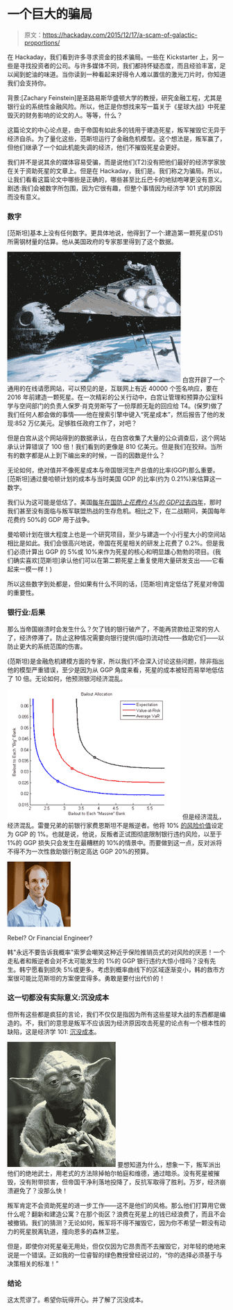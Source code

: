 # 一个巨大的骗局

> 原文：<https://hackaday.com/2015/12/17/a-scam-of-galactic-proportions/>

在 Hackaday，我们看到许多寻求资金的技术骗局。一些在 Kickstarter 上，另一些是寻找投资者的公司。与许多媒体不同，我们都持怀疑态度，而且经验丰富，足以闻到蛇油的味道。当你读到一种看起来好得令人难以置信的激光刀片时，你知道我们会支持你。

背景:[Zachary Feinstein]是圣路易斯华盛顿大学的教授，研究金融工程，尤其是银行业的系统性金融风险。所以，他正是你想找来写一篇关于《星球大战》中死星毁灭的财务影响的论文的人。等等，什么？

这篇论文的中心论点是，由于帝国有如此多的钱用于建造死星，叛军摧毁它无异于经济自杀。为了量化这些，范斯坦运行了金融危机模型。这个想法是，叛军赢了，但他们继承了一个如此机能失调的经济，他们不摧毁死星会更好。

我们并不是说其余的媒体容易受骗，而是说他们(T2)没有把他们最好的经济学家放在关于资助死星的文章上。但是在 Hackaday，我们是。我们称之为骗局。所以，让我们看看这篇论文中哪些是正确的，哪些甚至比丘巴卡的地狱咆哮更没有意义。剧透:我们会被数字所包围，因为它很有趣，但整个事情因为经济学 101 式的原因而没有意义。

### 数字

[范斯坦]基本上没有任何数字。更具体地说，他得到了一个:建造第一颗死星(DS1)所需钢材量的估算。他从美国政府的专家那里得到了这个数据。

[![d1-14mar-jedi-km1](img/953d3f0e7a20c03ac00a77aeced79e1c.png)](https://hackaday.com/wp-content/uploads/2015/12/d1-14mar-jedi-km1.jpg) 白宫开辟了一个通用的在线请愿网站，可以预见的是，互联网上有近 40000 个签名响应，要在 2016 年前建造一颗死星。在一次精彩的公关行动中，白宫让管理和预算办公室科学与空间部门的负责人保罗·肖克劳斯写了一份厚颜无耻的回应给 T4。(保罗)做了我们任何人都会做的事情——他在搜索引擎中键入“死星成本”，然后报告了他的发现:852 万亿美元。足够胜任政府工作了，对吧？

但是白宫从这个网站得到的数据承认，在白宫收集了大量的公众调查后，这个网站承认计算错误了 100 倍！我们看到的更像是 810 亿美元。但是我们在狡辩。当所有的数字都是从上到下编出来的时候，一百的因数是什么？

无论如何，绝对值并不像死星成本与帝国银河生产总值的比率(GGP)那么重要。[范斯坦]通过曼哈顿计划的成本与当时美国 GDP 的比率(约为 0.21%)来估算这一数字。

我们认为这可能是低估了。美国[每年在国防*上花费约 4%的 GDP*过去四年](http://data.worldbank.org/indicator/MS.MIL.XPND.GD.ZS)，那时我们甚至没有面临与叛军联盟热战的生存危机。相比之下，在二战期间，美国每年花费约 50%的 GDP 用于战争。

曼哈顿计划在很大程度上也是一个研究项目，至少与建造一个小行星大小的空间站相比是如此。我们会很高兴地说，帝国在死星相关的研发上花费了 0.2%。但是我们必须计算出 GGP 的 5%或 10%来作为死星的核心和明显雄心勃勃的项目。(我们确实喜欢[范斯坦]承认他们可以在第二颗死星上重复使用大量研发支出——它看起来一模一样！)

所以这些数字到处都是，但如果有什么不同的话，[范斯坦]肯定低估了死星对帝国的重要性。

### 银行业:后果

那么当帝国崩溃时会发生什么？欠了钱的银行破产了，不能再贷款给正常的穷人了，经济停滞了。防止这种情况需要向银行提供(临时)流动性——救助它们——以防止更大的系统范围的伤害。

(范斯坦)是金融危机建模方面的专家，所以我们不会深入讨论这些问题，除非指出他的模型严重错误，至少是因为从 GGP 角度来看，死星的成本被轻而易举地低估了 10 倍。无论如何，他预测银河经济混乱。

[![var](img/90dbb7a1493354a05af72013da2b8784.png)](https://hackaday.com/wp-content/uploads/2015/12/var.png) 但是经济混乱，经济混乱。雷曼兄弟的前银行家费恩斯坦不是叛逆者。他将 10% [的风险价值](https://en.wikipedia.org/wiki/Value_at_risk)设定为 GGP 的 1%。也就是说，他说，反叛者正试图彻底限制银行违约风险，以至于 1%的 GGP 损失只会发生在最糟糕的 10%的情景中。而要做到这一点，反对派将不得不为一次性救助银行制定高达 GGP 20%的预算。

[![Feinstein_faculty_bio_72](img/6bec991c459c034697f4c1fc8f8e624a.png)](https://hackaday.com/wp-content/uploads/2015/12/feinstein_faculty_bio_72.jpg)

Rebel? Or Financial Engineer?

韩"永远不要告诉我概率"索罗会嘲笑这种近乎保险推销员式的对风险的厌恶！一个走私者和叛逆者会对不太可能发生的 1%的 GGP 银行违约大惊小怪吗？没有先生。韩宁愿看到损失 5%或更多。考虑到概率曲线下的区域逐渐变小，韩的救市方案很可能比范斯坦的方案便宜得多。勇敢是要付出代价的！

### 这一切都没有实际意义:沉没成本

但所有这些都是疯狂的言论，我们不仅仅是指因为所有这些星球大战的东西都是编造的。不，我们的意思是叛军不应该因为经济原因攻击死星的论点有一个根本性的缺陷，这是经济学 101: [沉没成本](https://en.wikipedia.org/wiki/Sunk_costs)。

[![Yoda_Empire_Strikes_Back](img/b02bab282c09a3d9161d09f4c08b8733.png)](https://hackaday.com/wp-content/uploads/2015/12/yoda_empire_strikes_back.png) 要想知道为什么，想象一下，叛军派出他们的绝地武士，用老式的方法除掉帕尔帕庭和维德，通过暗杀。没有死星被摧毁，没有附带损害，但帝国干净利落地投降了，反抗军取得了胜利。万岁，经济崩溃避免了？没那么快！

叛军肯定不会资助死星的进一步工作——这不是他们的风格。那么他们打算用它做什么呢？翻新和建造公寓？在那个街区？浪费在死星上的钱已经浪费了，而且不会被撤销。我们的猜测？无论如何，叛军将不得不摧毁它，因为你不希望一颗没有动力的死星脱离轨道，撞向恩多的森林卫星。

但是，即使你对死星毫无用处，但仅仅因为它昂贵而不去摧毁它，对年轻的绝地来说是一个错误。正如我的一位睿智的绿色教授曾经说过的，“你的选择必须基于与决策相关的标准！”

### 结论

这太荒谬了。希望你玩得开心。并了解了沉没成本。